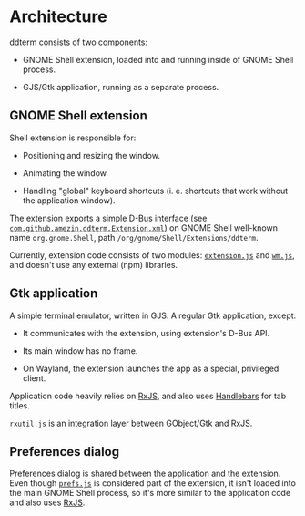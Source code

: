 # Architecture

ddterm consists of two components:

* GNOME Shell extension, loaded into and running inside of GNOME Shell process.

* GJS/Gtk application, running as a separate process.

## GNOME Shell extension

Shell extension is responsible for:

* Positioning and resizing the window.

* Animating the window.

* Handling "global" keyboard shortcuts (i. e. shortcuts that work without the
application window).

The extension exports a simple D-Bus interface
(see [`com.github.amezin.ddterm.Extension.xml`]) on GNOME Shell well-known name
`org.gnome.Shell`, path `/org/gnome/Shell/Extensions/ddterm`.

Currently, extension code consists of two modules: [`extension.js`] and
[`wm.js`], and doesn't use any external (npm) libraries.

## Gtk application

A simple terminal emulator, written in GJS. A regular Gtk application, except:

* It communicates with the extension, using extension's D-Bus API.

* Its main window has no frame.

* On Wayland, the extension launches the app as a special, privileged client.

Application code heavily relies on [RxJS], and also uses [Handlebars]
for tab titles.

`rxutil.js` is an integration layer between GObject/Gtk and RxJS.

## Preferences dialog

Preferences dialog is shared between the application and the extension. Even
though [`prefs.js`] is considered part of the extension, it isn't loaded into
the main GNOME Shell process, so it's more similar to the application code and
also uses [RxJS].

[RxJS]: https://rxjs.dev/
[Handlebars]: https://handlebarsjs.com/

[`com.github.amezin.ddterm.Extension.xml`]: ../com.github.amezin.ddterm.Extension.xml
[`extension.js`]: ../extension.js
[`wm.js`]: ../wm.js
[`rxutil.js`]: ../rxutil.js
[`prefs.js`]: ../prefs.js
